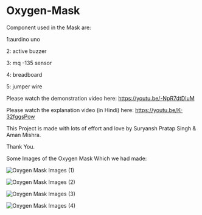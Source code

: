 # Oxygen-Mask

Component used in the Mask are:

1:aurdino uno

2: active buzzer

3: mq -135 sensor

4: breadboard

5: jumper wire





Please watch the demonstration video here: https://youtu.be/-NpR7dtDIuM 

Please watch the explanation video (in Hindi) here: https://youtu.be/K-32fggsPow 




This Project is made with lots of effort and love by Suryansh Pratap Singh & Aman Mishra.

Thank You.

Some Images of the Oxygen Mask Which we had made:

![Oxygen Mask Images (1)](https://user-images.githubusercontent.com/62127940/127646702-0e0f9674-32c2-4fff-9fa0-2e45f8309ec0.jpeg)

![Oxygen Mask Images (2)](https://user-images.githubusercontent.com/62127940/127646705-55934ea2-4523-4c45-8e3d-1577f92bec06.jpeg)

![Oxygen Mask Images (3)](https://user-images.githubusercontent.com/62127940/127646709-96cf064c-55aa-4deb-bdb4-84400c4049d4.jpeg)

![Oxygen Mask Images (4)](https://user-images.githubusercontent.com/62127940/127645910-80861126-4e89-4b6f-afa9-09d6034906d2.jpeg)

